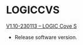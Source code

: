 # LOGICCVS
 
[V1.10-230113 – LOGIC Cove S](https://github.com/CHAUVET-ILUMINARC/LOGICCVS/blob/6207650e5055f1b956655e45b215bb39930c38c1/firmware/V1_10_230113_Logic%20CVS.zip)
- Release software version.
